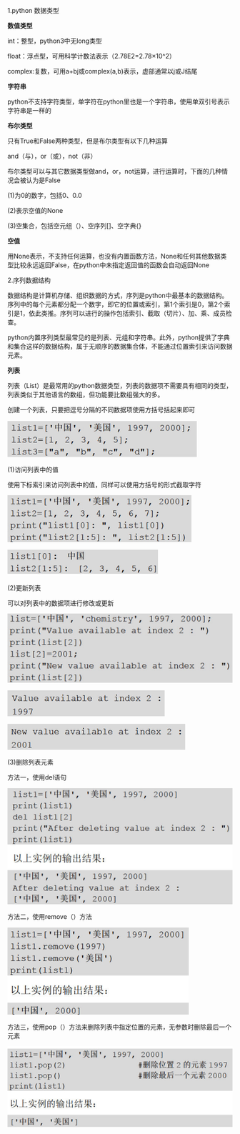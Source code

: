 1.python 数据类型

**数值类型**

int：整型，python3中无long类型

float：浮点型，可用科学计数法表示（2.78E2=2.78×10\^2）

complex:复数，可用a+bj或complex(a,b)表示，虚部通常以j或J结尾

**字符串**

python不支持字符类型，单字符在python里也是一个字符串，使用单双引号表示字符串是一样的

**布尔类型**

只有True和False两种类型，但是布尔类型有以下几种运算

and（与），or（或），not（非）

布尔类型可以与其它数据类型做and，or，not运算，进行运算时，下面的几种情况会被认为是False

(1)为0的数字，包括0、0.0

(2)表示空值的None

(3)空集合，包括空元组（）、空序列[]、空字典{}

**空值**

用None表示，不支持任何运算，也没有内置函数方法，None和任何其他数据类型比较永远返回False，在python中未指定返回值的函数会自动返回None

2.序列数据结构

数据结构是计算机存储、组织数据的方式，序列是python中最基本的数据结构。序列中的每个元素都分配一个数字，即它的位置或索引，第1个索引是0，第2个索引是1，依此类推。序列可以进行的操作包括索引、截取（切片）、加、乘、成员检查。

python内置序列类型最常见的是列表、元组和字符串。此外，python提供了字典和集合这样的数据结构，属于无顺序的数据集合体，不能通过位置索引来访问数据元素。

**列表**

列表（List）是最常用的python数据类型，列表的数据项不需要具有相同的类型，列表类似于其他语言的数组，但功能要比数组强大的多。

创建一个列表，只要把逗号分隔的不同数据项使用方括号括起来即可

![](media/0db719d6cbfc2a2c5e80e87b0806c912.png)

(1)访问列表中的值

使用下标索引来访问列表中的值，同样可以使用方括号的形式截取字符

![](media/dcaded3405dd09312d8d8c32f8090470.png)

![](media/1f8911127843886b74fecec35df7d57e.png)

(2)更新列表

可以对列表中的数据项进行修改或更新

![](media/bea1fd89a15e93af81c50005cf560b9f.png)

![](media/b6cbdc10930447f184645752e137b23a.png)

![](media/138584c2333f5547fe7e4a7358a342d5.png)

(3)删除列表元素

方法一，使用del语句

![](media/bb53f1d9c9ab3f8481f0d2c52f47958d.png)

方法二，使用remove（）方法

![](media/ddd6129196f3cb3840608f8f9934e6ac.png)

方法三，使用pop（）方法来删除列表中指定位置的元素，无参数时删除最后一个元素

![](media/8d2d5f2f96232d5063c98f5ad54f0a12.png)
